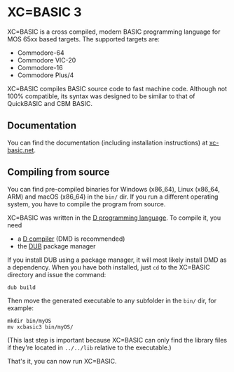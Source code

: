 # XC=BASIC 3

XC=BASIC is a cross compiled, modern BASIC programming language for MOS 65xx based targets. The supported targets are:

* Commodore-64
* Commodore VIC-20
* Commodore-16
* Commodore Plus/4

XC=BASIC compiles BASIC source code to fast machine code. Although not 100% compatible, its syntax was designed to be similar to that of QuickBASIC and CBM BASIC.

## Documentation

You can find the documentation (including installation instructions) at [xc-basic.net](https://xc-basic.net/doku.php?id=v3:start).

## Compiling from source

You can find pre-compiled binaries for Windows (x86_64), Linux (x86_64, ARM) and macOS (x86_64) in the `bin/` dir. If you run a different operating system, you have to compile the program from source.

XC=BASIC was written in the [D programming language](https://dlang.org/). To compile it, you need

* a [D compiler](https://dlang.org/download.html) (DMD is recommended)
* the [DUB](https://dub.pm/) package manager

If you install DUB using a package manager, it will most likely install DMD as a dependency. When you have both installed, just `cd` to the XC=BASIC directory and issue the command:

    dub build

Then move the generated executable to any subfolder in the `bin/` dir, for example:

    mkdir bin/myOS
    mv xcbasic3 bin/myOS/

(This last step is important because XC=BASIC can only find the library files if they're located in `../../lib` relative to the executable.)

That's it, you can now run XC=BASIC.
